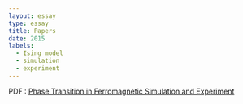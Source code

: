 ```yaml
---
layout: essay
type: essay
title: Papers
date: 2015
labels:
  - Ising model
  - simulation
  - experiment
---
```




PDF : [Phase Transition in Ferromagnetic Simulation and Experiment](ising.pdf "ising PDF")


